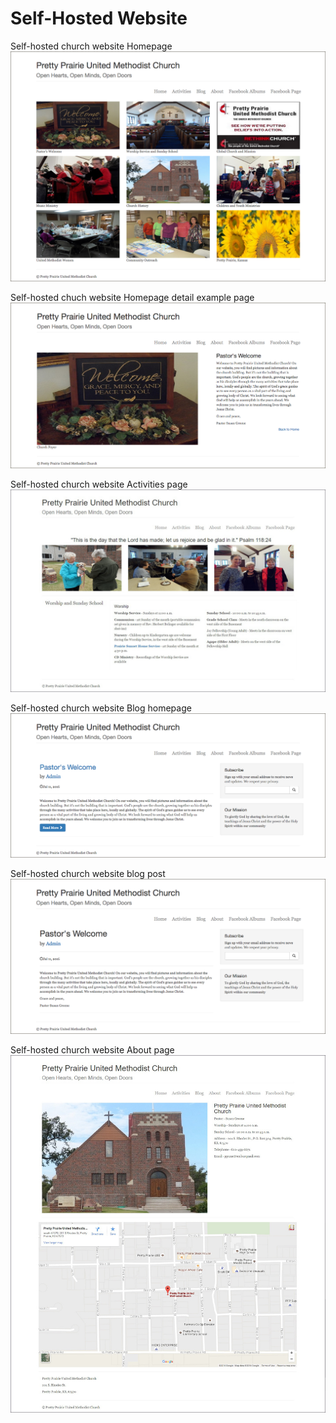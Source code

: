 # Self-Hosted Website

Self-hosted church website Homepage
![](images/self-hosted-church-website-homepage.png)

Self-hosted chuch website Homepage detail example page
![](images/self-hosted-church-website-homepage-detail-example-page.png)

Self-hosted church website Activities page
![](images/self-hosted-church-website-activities-page.jpg)

Self-hosted church website Blog homepage
![](images/self-hosted-church-website-blog-homepage.png)

Self-hosted church website blog post
![](images/self-hosted-church-website-blog-post.png)

Self-hosted church website About page
![](images/self-hosted-church-website-about-page.jpg)
